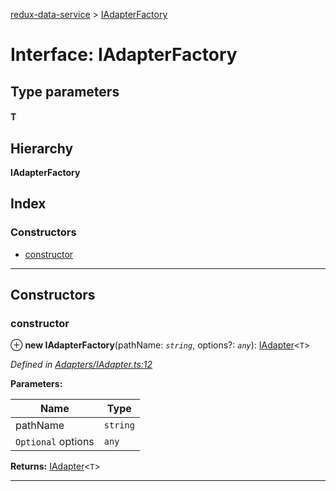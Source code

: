 [redux-data-service](../README.md) > [IAdapterFactory](../interfaces/iadapterfactory.md)

# Interface: IAdapterFactory

## Type parameters
#### T 
## Hierarchy

**IAdapterFactory**

## Index

### Constructors

* [constructor](iadapterfactory.md#constructor)

---

## Constructors

<a id="constructor"></a>

###  constructor

⊕ **new IAdapterFactory**(pathName: *`string`*, options?: *`any`*): [IAdapter](iadapter.md)<`T`>

*Defined in [Adapters/IAdapter.ts:12](https://github.com/Rediker-Software/redux-data-service/blob/ac48abe/src/Adapters/IAdapter.ts#L12)*

**Parameters:**

| Name | Type |
| ------ | ------ |
| pathName | `string` |
| `Optional` options | `any` |

**Returns:** [IAdapter](iadapter.md)<`T`>

___

